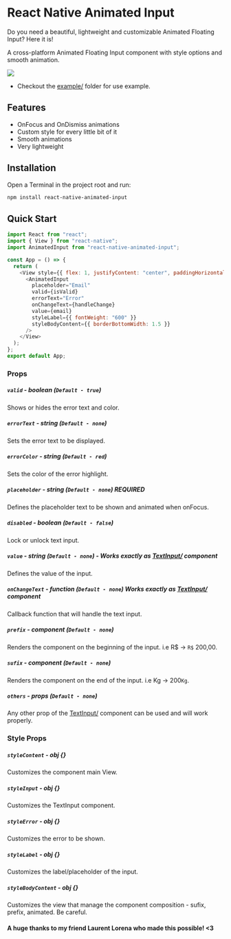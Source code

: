 # React Native Animated Input

Do you need a beautiful, lightweight and customizable Animated Floating Input? Here it is!

A cross-platform Animated Floating Input component with style options and smooth animation.

![](example.gif)

- Checkout the [example/](https://github.com/kcotias/react-native-animated-input/tree/master/examples) folder for use example.

## Features

- OnFocus and OnDismiss animations
- Custom style for every little bit of it
- Smooth animations
- Very lightweight

## Installation

Open a Terminal in the project root and run:

```sh
npm install react-native-animated-input
```

## Quick Start

```js
import React from "react";
import { View } from "react-native";
import AnimatedInput from "react-native-animated-input";

const App = () => {
  return (
    <View style={{ flex: 1, justifyContent: "center", paddingHorizontal: 20 }}>
      <AnimatedInput
        placeholder="Email"
        valid={isValid}
        errorText="Error"
        onChangeText={handleChange}
        value={email}
        styleLabel={{ fontWeight: "600" }}
        styleBodyContent={{ borderBottomWidth: 1.5 }}
      />
    </View>
  );
};
export default App;
```

### Props

##### `valid` - boolean (`Default - true`)

Shows or hides the error text and color.

##### `errorText` - string (`Default - none`)

Sets the error text to be displayed.

##### `errorColor` - string (`Default - red`)

Sets the color of the error highlight.

##### `placeholder` - string (`Default - none`) REQUIRED

Defines the placeholder text to be shown and animated when onFocus.

##### `disabled` - boolean (`Default - false`)

Lock or unlock text input.

##### `value` - string (`Default - none`) - Works exactly as [TextInput/](https://facebook.github.io/react-native/docs/textinput) component

Defines the value of the input.

##### `onChangeText` - function (`Default - none`) Works exactly as [TextInput/](https://facebook.github.io/react-native/docs/textinput) component

Callback function that will handle the text input.

##### `prefix` - component (`Default - none`)

Renders the component on the beginning of the input. i.e <Text>R\$</Text> -> `R$` 200,00.

##### `sufix` - component (`Default - none`)

Renders the component on the end of the input. i.e <Text>Kg</Text> -> 200`Kg`.

##### `others` - props (`Default - none`)

Any other prop of the [TextInput/](https://facebook.github.io/react-native/docs/textinput) component can be used and will work properly.

### Style Props

##### `styleContent` - obj {}

Customizes the component main View.

##### `styleInput` - obj {}

Customizes the TextInput component.

##### `styleError` - obj {}

Customizes the error to be shown.

##### `styleLabel` - obj {}

Customizes the label/placeholder of the input.

##### `styleBodyContent` - obj {}

Customizes the view that manage the component composition - sufix, prefix, animated. Be careful.

#### A huge thanks to my friend Laurent Lorena who made this possible! <3
